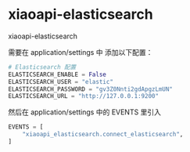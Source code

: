 # xiaoapi-elasticsearch
xiaoapi-elasticsearch


需要在 application/settings 中 添加以下配置：
```python
# Elasticsearch 配置
ELASTICSEARCH_ENABLE = False
ELASTICSEARCH_USER = "elastic"
ELASTICSEARCH_PASSWORD = "gv3Z0Nnti2gdApgzLmUN"
ELASTICSEARCH_URL = "http://127.0.0.1:9200"
```

然后在 application/settings 中的 EVENTS 里引入 
```python
EVENTS = [
    "xiaoapi_elasticsearch.connect_elasticsearch",
]
```